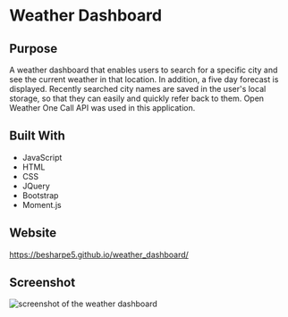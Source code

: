 # Weather Dashboard

## Purpose
A weather dashboard that enables users to search for a specific city and see the current weather in that location. In addition, a five day forecast is displayed. Recently searched city names are saved in the user's local storage, so that they can easily and quickly refer back to them. Open Weather One Call API was used in this application.

## Built With
* JavaScript
* HTML
* CSS
* JQuery
* Bootstrap
* Moment.js

## Website
https://besharpe5.github.io/weather_dashboard/

## Screenshot
![screenshot of the weather dashboard](https://user-images.githubusercontent.com/92644802/149707119-39890eef-b641-4525-b27b-ec80fa86289e.png)